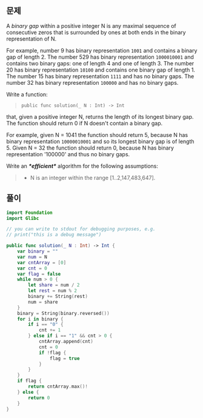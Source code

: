 ## 문제

A *binary gap* within a positive integer N is any maximal sequence of consecutive zeros that is surrounded by ones at both ends in the binary representation of N.

For example, number 9 has binary representation `1001` and contains a binary gap of length 2. The number 529 has binary representation `1000010001` and contains two binary gaps: one of length 4 and one of length 3. The number 20 has binary representation `10100` and contains one binary gap of length 1. The number 15 has binary representation `1111` and has no binary gaps. The number 32 has binary representation `100000` and has no binary gaps.

Write a function:

> ```
> public func solution(_ N : Int) -> Int
> ```

that, given a positive integer N, returns the length of its longest binary gap. The function should return 0 if N doesn't contain a binary gap.

For example, given N = 1041 the function should return 5, because N has binary representation `10000010001` and so its longest binary gap is of length 5. Given N = 32 the function should return 0, because N has binary representation '100000' and thus no binary gaps.

Write an ***\*efficient\**** algorithm for the following assumptions:

> - N is an integer within the range [1..2,147,483,647].



## 풀이

```swift
import Foundation
import Glibc

// you can write to stdout for debugging purposes, e.g.
// print("this is a debug message")

public func solution(_ N : Int) -> Int {
    var binary = ""
    var num = N
    var cntArray = [0]
    var cnt = 0
    var flag = false
    while num > 0 {
        let share = num / 2
        let rest = num % 2
        binary += String(rest)
        num = share
    }
    binary = String(binary.reversed())
    for i in binary {
        if i == "0" {
            cnt += 1
        } else if i == "1" && cnt > 0 {
            cntArray.append(cnt)
            cnt = 0
            if !flag {
                flag = true
            }
        }
    }
    if flag {
        return cntArray.max()!
    } else {
        return 0
    }
}
```

